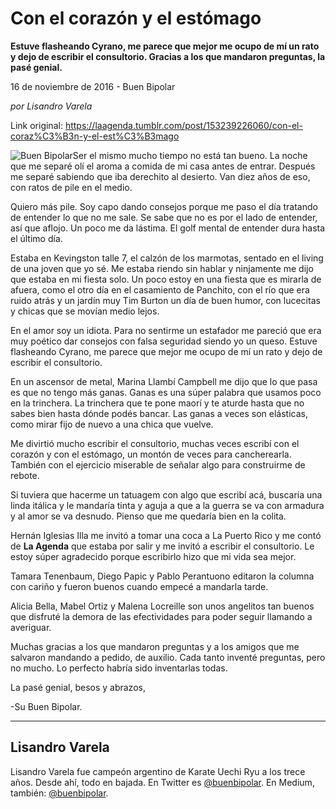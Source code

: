 # Con el corazón y el estómago

**Estuve flasheando Cyrano, me parece que mejor me ocupo de mí un rato y dejo de escribir el consultorio. Gracias a los que mandaron preguntas, la pasé genial.**

16 de noviembre de 2016 - Buen Bipolar

_por Lisandro Varela_

Link original: https://laagenda.tumblr.com/post/153239226060/con-el-coraz%C3%B3n-y-el-est%C3%B3mago

![Buen Bipolar](https://64.media.tumblr.com/f5183e7bf8bb3861c4cce5bc074333a6/tumblr_inline_pk0xmyrk0v1t6q87u_500.jpg)Ser el mismo mucho tiempo no está tan bueno. La noche que me separé olí el aroma a comida de mi casa antes de entrar. Después me separé sabiendo que iba derechito al desierto. Van diez años de eso, con ratos de pile en el medio.

Quiero más pile. Soy capo dando consejos porque me paso el día tratando de entender lo que no me sale. Se sabe que no es por el lado de entender, así que aflojo. Un poco me da lástima. El golf mental de entender dura hasta el último día.

Estaba en Kevingston talle 7, el calzón de los marmotas, sentado en el living de una joven que yo sé. Me estaba riendo sin hablar y ninjamente me dijo que estaba en mi fiesta solo. Un poco estoy en una fiesta que es mirarla de afuera, como el otro día en el casamiento de Panchito, con el río que era ruido atrás y un jardín muy Tim Burton un día de buen humor, con lucecitas y chicas que se movían medio lejos.

En el amor soy un idiota. Para no sentirme un estafador me pareció que era muy poético dar consejos con falsa seguridad siendo yo un queso. Estuve flasheando Cyrano, me parece que mejor me ocupo de mí un rato y dejo de escribir el consultorio.

En un ascensor de metal, Marina Llambí Campbell me dijo que lo que pasa es que no tengo más ganas. Ganas es una súper palabra que usamos poco en la trinchera. La trinchera que te pone maorí y te aturde hasta que no sabes bien hasta dónde podés bancar. Las ganas a veces son elásticas, como mirar fijo de nuevo a una chica que vuelve. 

Me divirtió mucho escribir el consultorio, muchas veces escribí con el corazón y con el estómago, un montón de veces para cancherearla. También con el ejercicio miserable de señalar algo para construirme de rebote. 

Si tuviera que hacerme un tatuagem con algo que escribí acá, buscaría una linda itálica y le mandaría tinta y aguja a que a la guerra se va con armadura y al amor se va desnudo. Pienso que me quedaría bien en la colita.

Hernán Iglesias Illa me invitó a tomar una coca a La Puerto Rico y me contó de **La Agenda** que estaba por salir y me invitó a escribir el consultorio. Le estoy súper agradecido porque escribirlo hizo que mi vida sea mejor. 

Tamara Tenenbaum, Diego Papic y Pablo Perantuono editaron la columna con cariño y fueron buenos cuando empecé a mandarla tarde. 

Alicia Bella, Mabel Ortiz y Malena Locreille son unos angelitos tan buenos que disfruté la demora de las efectividades para poder seguir llamando a averiguar.

Muchas gracias a los que mandaron preguntas y a los amigos que me salvaron mandando a pedido, de auxilio. Cada tanto inventé preguntas, pero no mucho. Lo perfecto habría sido inventarlas todas. 

La pasé genial, besos y abrazos,  


-Su Buen Bipolar.

  




---

 Lisandro Varela
----------------

 Lisandro Varela fue campeón argentino de Karate Uechi Ryu a los trece años. Desde ahí, todo en bajada. En Twitter es [@buenbipolar](http://www.twitter.com/buenbipolar). En Medium, también: [@buenbipolar](https://medium.com/@buenbipolar). 

